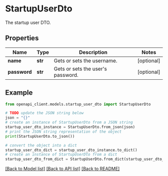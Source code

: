 # StartupUserDto

The startup user DTO.

## Properties

Name | Type | Description | Notes
------------ | ------------- | ------------- | -------------
**name** | **str** | Gets or sets the username. | [optional] 
**password** | **str** | Gets or sets the user&#39;s password. | [optional] 

## Example

```python
from openapi_client.models.startup_user_dto import StartupUserDto

# TODO update the JSON string below
json = "{}"
# create an instance of StartupUserDto from a JSON string
startup_user_dto_instance = StartupUserDto.from_json(json)
# print the JSON string representation of the object
print(StartupUserDto.to_json())

# convert the object into a dict
startup_user_dto_dict = startup_user_dto_instance.to_dict()
# create an instance of StartupUserDto from a dict
startup_user_dto_from_dict = StartupUserDto.from_dict(startup_user_dto_dict)
```
[[Back to Model list]](../README.md#documentation-for-models) [[Back to API list]](../README.md#documentation-for-api-endpoints) [[Back to README]](../README.md)


